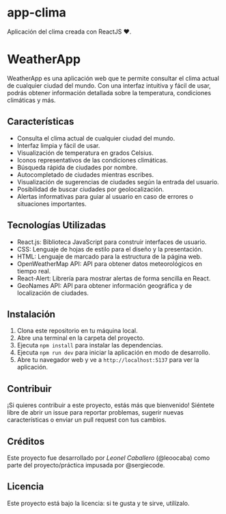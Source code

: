 # app-clima
Aplicación del clima creada con ReactJS ❤️.

# WeatherApp

WeatherApp es una aplicación web que te permite consultar el clima actual de cualquier ciudad del mundo. Con una interfaz intuitiva y fácil de usar, podrás obtener información detallada sobre la temperatura, condiciones climáticas y más.

## Características

- Consulta el clima actual de cualquier ciudad del mundo.
- Interfaz limpia y fácil de usar.
- Visualización de temperatura en grados Celsius.
- Iconos representativos de las condiciones climáticas.
- Búsqueda rápida de ciudades por nombre.
- Autocompletado de ciudades mientras escribes.
- Visualización de sugerencias de ciudades según la entrada del usuario.
- Posibilidad de buscar ciudades por geolocalización.
- Alertas informativas para guiar al usuario en caso de errores o situaciones importantes.

## Tecnologías Utilizadas

- React.js: Biblioteca JavaScript para construir interfaces de usuario.
- CSS: Lenguaje de hojas de estilo para el diseño y la presentación.
- HTML: Lenguaje de marcado para la estructura de la página web.
- OpenWeatherMap API: API para obtener datos meteorológicos en tiempo real.
- React-Alert: Librería para mostrar alertas de forma sencilla en React.
- GeoNames API: API para obtener información geográfica y de localización de ciudades.

## Instalación

1. Clona este repositorio en tu máquina local.
2. Abre una terminal en la carpeta del proyecto.
3. Ejecuta `npm install` para instalar las dependencias.
4. Ejecuta `npm run dev` para iniciar la aplicación en modo de desarrollo.
5. Abre tu navegador web y ve a `http://localhost:5137` para ver la aplicación.

## Contribuir

¡Si quieres contribuir a este proyecto, estás más que bienvenido! Siéntete libre de abrir un issue para reportar problemas, sugerir nuevas características o enviar un pull request con tus cambios.

## Créditos

Este proyecto fue desarrollado por *Leonel Caballero* (@leoocaba) como parte del proyecto/práctica impusada por @sergiecode.

## Licencia

Este proyecto está bajo la licencia: si te gusta y te sirve, utilízalo.

